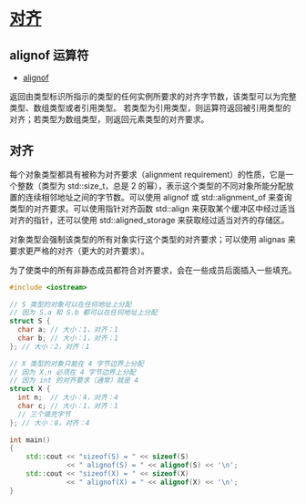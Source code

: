  # [对齐](https://zh.cppreference.com/w/cpp/language/object#.E5.AF.B9.E9.BD.90)
 
 ## alignof 运算符

 * [alignof](https://zh.cppreference.com/w/cpp/language/alignof)

返回由类型标识所指示的类型的任何实例所要求的对齐字节数，该类型可以为完整类型、数组类型或者引用类型。
若类型为引用类型，则运算符返回被引用类型的对齐；若类型为数组类型，则返回元素类型的对齐要求。

## 对齐

每个对象类型都具有被称为对齐要求（alignment requirement）的性质，它是一个整数（类型为 std::size_t，总是 2 的幂），表示这个类型的不同对象所能分配放置的连续相邻地址之间的字节数。可以使用 alignof 或 std::alignment_of 来查询类型的对齐要求。可以使用指针对齐函数 std::align 来获取某个缓冲区中经过适当对齐的指针，还可以使用 std::aligned_storage 来获取经过适当对齐的存储区。

对象类型会强制该类型的所有对象实行这个类型的对齐要求；可以使用 alignas 来要求更严格的对齐（更大的对齐要求）。

为了使类中的所有非静态成员都符合对齐要求，会在一些成员后面插入一些填充。

```c++
#include <iostream>
 
// S 类型的对象可以在任何地址上分配
// 因为 S.a 和 S.b 都可以在任何地址上分配
struct S {
  char a; // 大小：1，对齐：1
  char b; // 大小：1，对齐：1
}; // 大小：2，对齐：1
 
// X 类型的对象只能在 4 字节边界上分配
// 因为 X.n 必须在 4 字节边界上分配
// 因为 int 的对齐要求（通常）就是 4
struct X {
  int n;  // 大小：4，对齐：4
  char c; // 大小：1，对齐：1
  // 三个填充字节
}; // 大小：8，对齐：4
 
int main()
{
    std::cout << "sizeof(S) = " << sizeof(S)
              << " alignof(S) = " << alignof(S) << '\n';
    std::cout << "sizeof(X) = " << sizeof(X)
              << " alignof(X) = " << alignof(X) << '\n';
}
```